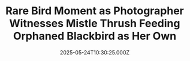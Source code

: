 ---
title: "Rare Bird Moment as Photographer Witnesses Mistle Thrush Feeding Orphaned Blackbird as Her Own"
date: 2025-05-24T10:30:25.000Z
category: Human Kindness
externalLink: "https://www.goodnewsnetwork.org/rare-bird-moment-as-mistle-thrush-feeds-orphaned-blackbird-as-her-own/"
image: ""
excerpt: "Birds of a feather usually flock together, but a lucky blackbird was ‘adopted’ by a mistle thrush mama who took the juvenile ‘under her wing’ in a rare case of inter-species feeding. Photographer Andrew Fusek-Peters captured the rare phenomenon in adorable close-up photos that show the female adult thrush diligently feeding her own chicks before […] The post Rare Bird…"
---